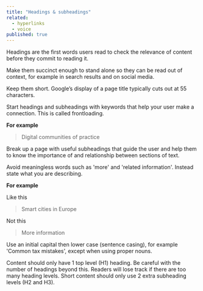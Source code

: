 ```yaml
---
title: "Headings & subheadings"
related:
  - hyperlinks
  - voice
published: true
---
```


Headings are the first words users read to check the relevance of content before they commit to reading it.

Make them succinct enough to stand alone so they can be read out of context, for example in search results and on social media.

Keep them short. Google’s display of a page title typically cuts out at 55 characters.

Start headings and subheadings with keywords that help your user make a connection. This is called frontloading.

**For example**

> Digital communities of practice

Break up a page with useful subheadings that guide the user and help them to know the importance of and relationship between sections of text.

Avoid meaningless words such as 'more' and 'related information'. Instead state what you are describing.

**For example**

Like this

> Smart cities in Europe

Not this

> More information

Use an initial capital then lower case (sentence casing), for example 'Common tax mistakes', except when using proper nouns.

Content should only have 1 top level (H1) heading. Be careful with the number of headings beyond this. Readers will lose track if there are too many heading levels. Short content should only use 2 extra subheading levels (H2 and H3).
